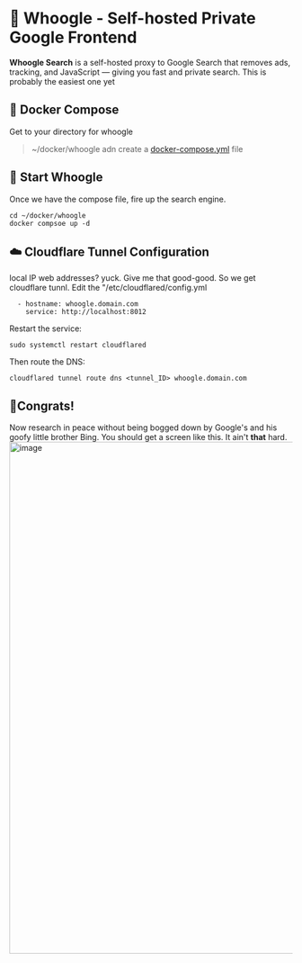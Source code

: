 # 🔎 Whoogle - Self-hosted Private Google Frontend

**Whoogle Search** is a self-hosted proxy to Google Search that removes ads, tracking, and JavaScript — giving you fast and private search.
This is probably the easiest one yet

## 🐳 Docker Compose
Get to your directory for whoogle
> ~/docker/whoogle
adn create a [docker-compose.yml](./docker-compose.yml) file

## 🚀 Start Whoogle
Once we have the compose file, fire up the search engine.
```
cd ~/docker/whoogle
docker compsoe up -d
```

## ☁️ Cloudflare Tunnel Configuration
local IP web addresses? yuck. Give me that good-good. So we get cloudflare tunnl.
Edit the "/etc/cloudflared/config.yml
```
  - hostname: whoogle.domain.com
    service: http://localhost:8012
```
Restart the service:
```
sudo systemctl restart cloudflared
```
Then route the DNS:
```
cloudflared tunnel route dns <tunnel_ID> whoogle.domain.com
```

## 🎉Congrats!
Now research in peace without being bogged down by Google's and his goofy little brother Bing.
You should get a screen like this. It ain't **that** hard.
<img width="1860" height="910" alt="image" src="https://github.com/user-attachments/assets/0db41c47-2b8d-4fc4-91ae-98c2a2fb7ed0" />
